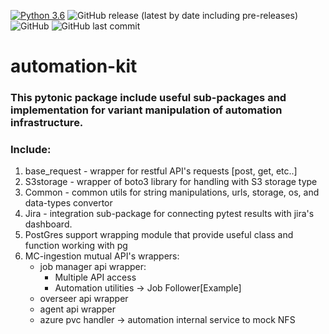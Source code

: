 [![Python 3.6](https://img.shields.io/badge/python-3.6-green.svg)](https://www.python.org/downloads/release/python-360/)
<img alt="GitHub release (latest by date including pre-releases)" src="https://img.shields.io/github/v/release/MapColonies/automation-kit">
![GitHub](https://img.shields.io/github/license/MapColonies/automation-kit)
<img alt="GitHub last commit" src="https://img.shields.io/github/last-commit/MapColonies/automation-kit">

# automation-kit

### This pytonic package include useful sub-packages and implementation for variant manipulation of automation infrastructure.

### Include:
1. base_request - wrapper for restful API's requests [post, get, etc..]
2. S3storage - wrapper of boto3 library for handling with S3 storage type
3. Common - common utils for string manipulations, urls, storage, os, and data-types convertor
4. Jira - integration sub-package for connecting pytest results with jira's dashboard.
5. PostGres support wrapping module that provide useful class and function working with pg
6. MC-ingestion mutual API's wrappers:
    * job manager api wrapper:
        * Multiple API access
        * Automation utilities -> Job Follower[Example]
    * overseer api wrapper
    * agent api wrapper
    * azure pvc handler -> automation internal service to mock NFS